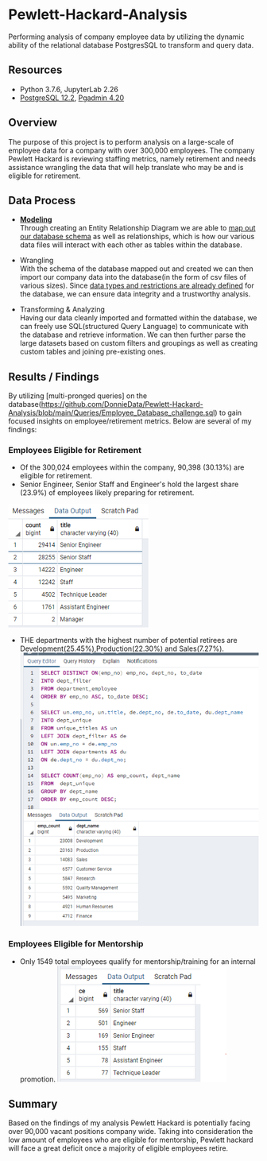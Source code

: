 # Pewlett-Hackard-Analysis
Performing analysis of company employee data by utilizing the dynamic ability of the relational database PostgresSQL to transform and query data.

##  Resources 
- Python 3.7.6, JupyterLab 2.26
- [PostgreSQL 12.2](https://www.postgresql.org/), [Pgadmin 4.20](https://www.pgadmin.org/) 

## Overview 
The purpose of this project is to perform analysis on a large-scale of employee data for a company with over 300,000 employees.
The company Pewlett Hackard is reviewing staffing metrics, namely retirement and needs assistance wrangling the data that will help translate who may be and is eligible for retirement. 

## Data Process  
- <b>[Modeling](https://github.com/DonnieData/Pewlett-Hackard-Analysis/blob/main/Resources/EmployeeDB_0.png)</b><br>
  Through creating an Entity Relationship Diagram we are able to [map out our database schema](https://github.com/DonnieData/Pewlett-Hackard-Analysis/blob/main/Resources/query_schema_0.png) as well as relationships, which is how our various data files will interact with each other as tables within the database. 
 
- Wrangling <br>
With the schema of the database mapped out and created we can then import our company data into the database(in the form of csv files of various sizes).
Since [data types and restrictions are already defined](https://github.com/DonnieData/Pewlett-Hackard-Analysis/blob/main/Resources/query_schema_1.png) for the database, we can ensure data integrity and  a trustworthy analysis. 

- Transforming & Analyzing<br>
Having our data cleanly imported and formatted within the database, we can freely use SQL(structured Query Language) to communicate with the database and retrieve information.
We can then further parse the large datasets based on custom filters and groupings as well as creating custom tables and joining pre-existing ones. 

## Results / Findings 
By utilizing [multi-pronged queries] on the database(https://github.com/DonnieData/Pewlett-Hackard-Analysis/blob/main/Queries/Employee_Database_challenge.sql) to gain focused insights on employee/retirement metrics. Below are several of my findings: 

### Employees Eligible for Retirement
- Of the 300,024 employees within the company, 90,398 (30.13%) are eligible for retirement. 
- Senior Engineer, Senior Staff and Engineer's hold the largest share (23.9%) of employees likely preparing for retirement. <br>

![query_schema_0](https://github.com/DonnieData/Pewlett-Hackard-Analysis/blob/main/Resources/query_schema_2.png)

- THE departments with the highest number of potential retirees are Development(25.45%),Production(22.30%) and Sales(7.27%). <br>
![query_schema_5](https://github.com/DonnieData/Pewlett-Hackard-Analysis/blob/main/Resources/query_schema_6.png)

### Employees Eligible for Mentorship

- Only 1549 total employees qualify for mentorship/training for an internal promotion.
![query_schema_7](https://github.com/DonnieData/Pewlett-Hackard-Analysis/blob/main/Resources/query_schema_7.png)

## Summary 
Based on the findings of my analysis Pewlett Hackard is potentially facing over 90,000 vacant positions company wide.
Taking into consideration the low amount of employees who are eligible for mentorship, Pewlett hackard will face a great deficit once a majority of eligible employees retire.


